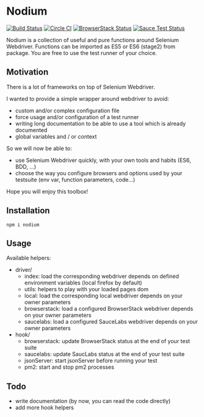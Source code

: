 # Nodium
[![Build Status](https://travis-ci.org/jeromemacias/nodium.svg?branch=master)](https://travis-ci.org/jeromemacias/nodium) [![Circle CI](https://circleci.com/gh/jeromemacias/nodium/tree/master.svg?style=shield)](https://circleci.com/gh/jeromemacias/nodium/tree/master) [![BrowserStack Status](https://www.browserstack.com/automate/badge.svg?badge_key=bGI4TkpBS2JVbG50Qk15S3YvTGpWcFMvaVpNTmZadEg3YlR3THpqQWdvWT0tLUsvZGdVc0xpZHRNcTIwMVozY0syclE9PQ==--53c9b90dcfac6daa368fd33e5e18363ca2e057d7%)](https://www.browserstack.com/automate/public-build/bGI4TkpBS2JVbG50Qk15S3YvTGpWcFMvaVpNTmZadEg3YlR3THpqQWdvWT0tLUsvZGdVc0xpZHRNcTIwMVozY0syclE9PQ==--53c9b90dcfac6daa368fd33e5e18363ca2e057d7%)
 [![Sauce Test Status](https://saucelabs.com/buildstatus/jeromemacias-nodium)](https://saucelabs.com/u/jeromemacias-nodium)

Nodium is a collection of useful and pure functions around Selenium Webdriver.
Functions can be imported as ES5 or ES6 (stage2) from package.
You are free to use the test runner of your choice.

## Motivation

There is a lot of frameworks on top of Selenium Webdriver.

I wanted to provide a simple wrapper around webdriver to avoid:
- custom and/or complex configuration file
- force usage and/or configuration of a test runner
- writing long documentation to be able to use a tool which is already documented
- global variables and / or context

So we will now be able to:
- use Selenium Webdriver quickly, with your own tools and habits (ES6, BDD, ...)
- choose the way you configure browsers and options used by your testsuite (env var, function parameters, code...)

Hope you will enjoy this toolbox!

## Installation

`npm i nodium`

## Usage

Available helpers:

- driver/
    - index: load the corresponding webdriver depends on defined environment variables (local firefox by default)
    - utils: helpers to play with your loaded pages dom
    - local: load the corresponding local webdriver depends on your owner parameters
    - browserstack: load a configured BrowserStack webdriver depends on your owner parameters
    - saucelabs: load a configured SauceLabs webdriver depends on your owner parameters
- hook/
    - browserstack: update BrowserStack status at the end of your test suite
    - saucelabs: update SaucLabs status at the end of your test suite
    - jsonServer: start jsonServer before running your test
    - pm2: start and stop pm2 processes

## Todo

- write documentation (by now, you can read the code directly)
- add more hook helpers

